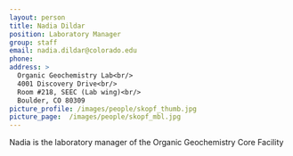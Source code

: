 ```yaml
---
layout: person
title: Nadia Dildar
position: Laboratory Manager
group: staff
email: nadia.dildar@colorado.edu
phone:
address: >
  Organic Geochemistry Lab<br/>
  4001 Discovery Drive<br/>
  Room #218, SEEC (Lab wing)<br/>
  Boulder, CO 80309
picture_profile: /images/people/skopf_thumb.jpg
picture_page:  /images/people/skopf_mbl.jpg
---
```


Nadia is the laboratory manager of the Organic Geochemistry Core Facility
